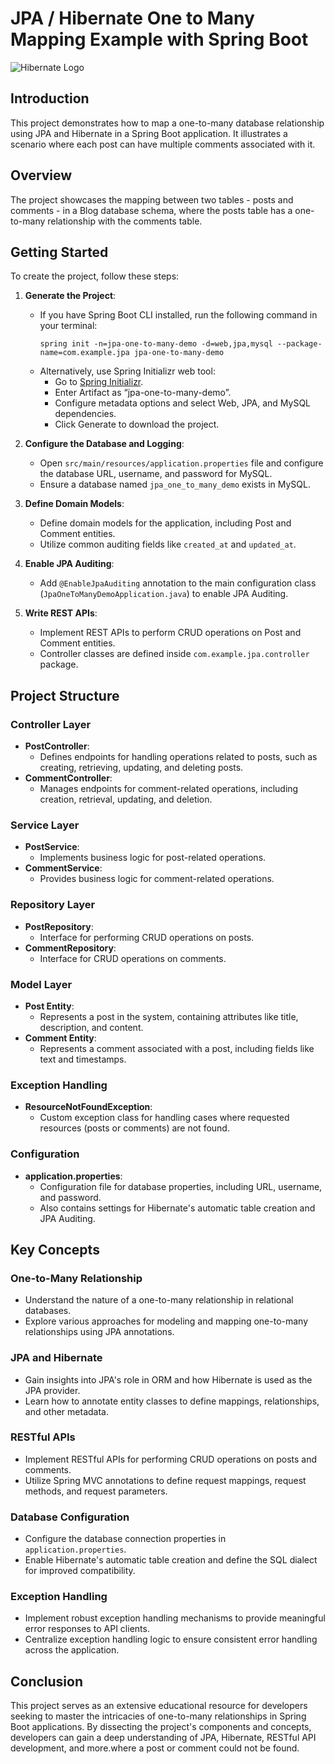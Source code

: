 # JPA / Hibernate One to Many Mapping Example with Spring Boot

![Hibernate Logo](https://hibernate.org/images/hibernate-logo.svg)

## Introduction

This project demonstrates how to map a one-to-many database relationship using JPA and Hibernate in a Spring Boot application. It illustrates a scenario where each post can have multiple comments associated with it.

## Overview

The project showcases the mapping between two tables - posts and comments - in a Blog database schema, where the posts table has a one-to-many relationship with the comments table.

## Getting Started

To create the project, follow these steps:

1. **Generate the Project**:
   - If you have Spring Boot CLI installed, run the following command in your terminal:
     ```
     spring init -n=jpa-one-to-many-demo -d=web,jpa,mysql --package-name=com.example.jpa jpa-one-to-many-demo
     ```
   - Alternatively, use Spring Initializr web tool:
     - Go to [Spring Initializr](http://start.spring.io).
     - Enter Artifact as “jpa-one-to-many-demo”.
     - Configure metadata options and select Web, JPA, and MySQL dependencies.
     - Click Generate to download the project.

2. **Configure the Database and Logging**:
   - Open `src/main/resources/application.properties` file and configure the database URL, username, and password for MySQL.
   - Ensure a database named `jpa_one_to_many_demo` exists in MySQL.

3. **Define Domain Models**:
   - Define domain models for the application, including Post and Comment entities.
   - Utilize common auditing fields like `created_at` and `updated_at`.

4. **Enable JPA Auditing**:
   - Add `@EnableJpaAuditing` annotation to the main configuration class (`JpaOneToManyDemoApplication.java`) to enable JPA Auditing.

5. **Write REST APIs**:
   - Implement REST APIs to perform CRUD operations on Post and Comment entities.
   - Controller classes are defined inside `com.example.jpa.controller` package.


## Project Structure

### Controller Layer
- **PostController**:
  - Defines endpoints for handling operations related to posts, such as creating, retrieving, updating, and deleting posts.
- **CommentController**:
  - Manages endpoints for comment-related operations, including creation, retrieval, updating, and deletion.

### Service Layer
- **PostService**:
  - Implements business logic for post-related operations.
- **CommentService**:
  - Provides business logic for comment-related operations.

### Repository Layer
- **PostRepository**:
  - Interface for performing CRUD operations on posts.
- **CommentRepository**:
  - Interface for CRUD operations on comments.

### Model Layer
- **Post Entity**:
  - Represents a post in the system, containing attributes like title, description, and content.
- **Comment Entity**:
  - Represents a comment associated with a post, including fields like text and timestamps.

### Exception Handling
- **ResourceNotFoundException**:
  - Custom exception class for handling cases where requested resources (posts or comments) are not found.

### Configuration
- **application.properties**:
  - Configuration file for database properties, including URL, username, and password.
  - Also contains settings for Hibernate's automatic table creation and JPA Auditing.



## Key Concepts

### One-to-Many Relationship
- Understand the nature of a one-to-many relationship in relational databases.
- Explore various approaches for modeling and mapping one-to-many relationships using JPA annotations.

### JPA and Hibernate
- Gain insights into JPA's role in ORM and how Hibernate is used as the JPA provider.
- Learn how to annotate entity classes to define mappings, relationships, and other metadata.

### RESTful APIs
- Implement RESTful APIs for performing CRUD operations on posts and comments.
- Utilize Spring MVC annotations to define request mappings, request methods, and request parameters.

### Database Configuration
- Configure the database connection properties in `application.properties`.
- Enable Hibernate's automatic table creation and define the SQL dialect for improved compatibility.

### Exception Handling
- Implement robust exception handling mechanisms to provide meaningful error responses to API clients.
- Centralize exception handling logic to ensure consistent error handling across the application.

## Conclusion

This project serves as an extensive educational resource for developers seeking to master the intricacies of one-to-many relationships in Spring Boot applications. By dissecting the project's components and concepts, developers can gain a deep understanding of JPA, Hibernate, RESTful API development, and more.where a post or comment could not be found.


